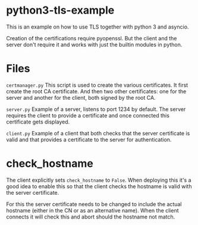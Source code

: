 python3-tls-example
===================
This is an example on how to use TLS together with python 3 and asyncio.

Creation of the certifications require pyopenssl. But the client and the server don't require it and works with just the builtin modules in python.

Files
=====
`certmanager.py`
This script is used to create the various certificates.
It first create the root CA certificate. And then two other certificates: one for the server and another for the client, both signed by the root CA.

`server.py`
Example of a server, listens to port 1234 by default.
The server requires the client to provide a certificate and once connected this certificate gets displayed.

`client.py`
Example of a client that both checks that the server certificate is valid and that provides a certificate to the server for authentication.


check_hostname
==============
The client explicitly sets `check_hostname` to `False`. When deploying this it's a good idea to enable this so that the client checks the hostname is valid with the server certificate.

For this the server certificate needs to be changed to include the actual hostname (either in the CN or as an alternative name). When the client connects it will check this and abort should the hostname not match.

